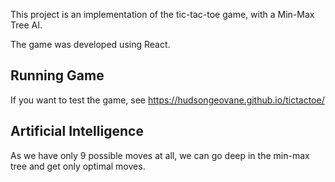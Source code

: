 This project is an implementation of the tic-tac-toe game, with a Min-Max Tree AI.

The game was developed using React.

## Running Game

If you want to test the game, see https://hudsongeovane.github.io/tictactoe/


## Artificial Intelligence

As we have only 9 possible moves at all, we can go deep in the min-max tree and get only optimal moves.
